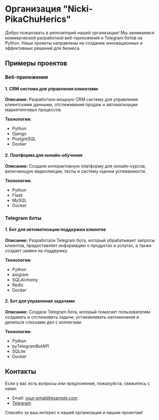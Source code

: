# Организация "Nicki-PikaChuHerics"

Добро пожаловать в репозиторий нашей организации! Мы занимаемся коммерческой разработкой веб-приложений и Telegram ботов на Python. Наши проекты направлены на создание инновационных и эффективных решений для бизнеса.

## Примеры проектов

### Веб-приложения

#### 1. CRM система для управления клиентами
**Описание:** Разработали мощную CRM систему для управления клиентскими данными, отслеживания продаж и автоматизации маркетинговых процессов.

**Технологии:**
- Python
- Django
- PostgreSQL
- Docker

#### 2. Платформа для онлайн-обучения
**Описание:** Создали интерактивную платформу для онлайн-курсов, включающую видеолекции, тесты и систему оценки успеваемости.

**Технологии:**
- Python
- Flask
- MySQL
- Docker

### Telegram боты

#### 1. Бот для автоматизации поддержки клиентов
**Описание:** Разработали Telegram бота, который обрабатывает запросы клиентов, предоставляет информацию о продуктах и услугах, а также создает заявки на поддержку.

**Технологии:**
- Python
- aiogram
- SQLAlchemy
- Redis
- Docker

#### 2. Бот для управления задачами
**Описание:** Создали Telegram бота, который помогает пользователям создавать и отслеживать задачи, устанавливать напоминания и делиться списками дел с коллегами.

**Технологии:**
- Python
- pyTelegramBotAPI
- SQLite
- Docker
  
## Контакты

Если у вас есть вопросы или предложения, пожалуйста, свяжитесь с нами:
- Email: your-email@example.com
- [Telegram](https://t.me/your-telegram-link)

Спасибо за ваш интерес к нашей организации и нашим проектам!
